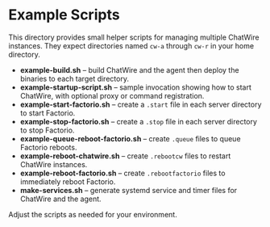 # Example Scripts

This directory provides small helper scripts for managing multiple ChatWire instances. They expect directories named `cw-a` through `cw-r` in your home directory.

- **example-build.sh** – build ChatWire and the agent then deploy the binaries to each target directory.
- **example-startup-script.sh** – sample invocation showing how to start ChatWire, with optional proxy or command registration.
- **example-start-factorio.sh** – create a `.start` file in each server directory to start Factorio.
- **example-stop-factorio.sh** – create a `.stop` file in each server directory to stop Factorio.
- **example-queue-reboot-factorio.sh** – create `.queue` files to queue Factorio reboots.
- **example-reboot-chatwire.sh** – create `.rebootcw` files to restart ChatWire instances.
- **example-reboot-factorio.sh** – create `.rebootfactorio` files to immediately reboot Factorio.
- **make-services.sh** – generate systemd service and timer files for ChatWire and the agent.

Adjust the scripts as needed for your environment.

